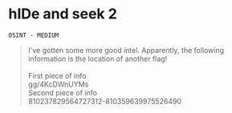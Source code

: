 # hIDe and seek 2
`OSINT - MEDIUM`
> I've gotten some more good intel. Apparently, the following information is the location of another flag!<br><br>
> First piece of info<br>
gg/4KcDWnUYMs<br>
> Second piece of info<br>
810237829564727312-810359639975526490
